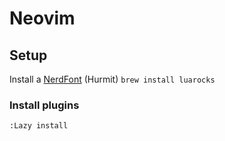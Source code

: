 # Neovim
## Setup
Install a [NerdFont](https://www.nerdfonts.com/) (Hurmit)
`brew install luarocks`

### Install plugins
`:Lazy install`
